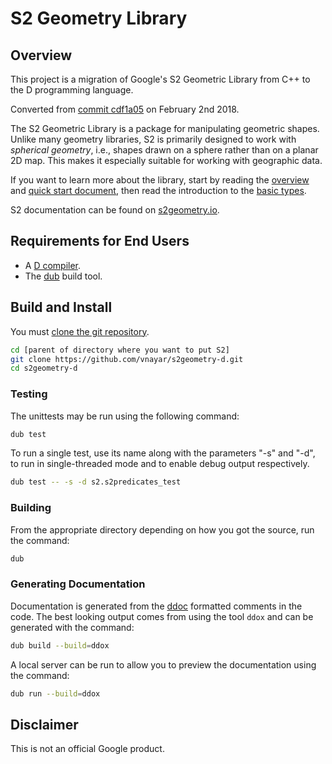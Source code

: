 # S2 Geometry Library

## Overview

This project is a migration of Google's S2 Geometric Library from C++ to the D programming language.

Converted from [commit cdf1a05](https://github.com/google/s2geometry/commit/cdf1a05acf462ad60e1110a354c86e0b606c8931) on February 2nd 2018.

The S2 Geometric Library is a package for manipulating geometric shapes. Unlike many geometry
libraries, S2 is primarily designed to work with _spherical geometry_, i.e., shapes drawn on a
sphere rather than on a planar 2D map. This makes it especially suitable for working with geographic
data.

If you want to learn more about the library, start by reading the
[overview](http://s2geometry.io/about/overview) and [quick start
document](http://s2geometry.io/devguide/cpp/quickstart), then read the
introduction to the [basic types](http://s2geometry.io/devguide/basic_types).

S2 documentation can be found on [s2geometry.io](http://s2geometry.io).

## Requirements for End Users

* A [D compiler](https://dlang.org/).
* The [dub](https://code.dlang.org/download) build tool.

## Build and Install

You must [clone the git repository](https://help.github.com/articles/cloning-a-repository/).

```sh
cd [parent of directory where you want to put S2]
git clone https://github.com/vnayar/s2geometry-d.git
cd s2geometry-d
```
### Testing

The unittests may be run using the following command:

```sh
dub test
```

To run a single test, use its name along with the parameters "-s" and "-d", to run in
single-threaded mode and to enable debug output respectively.

```sh
dub test -- -s -d s2.s2predicates_test
```

### Building

From the appropriate directory depending on how you got the source, run the command:

```sh
dub
```

### Generating Documentation

Documentation is generated from the [ddoc](https://dlang.org/spec/ddoc.html) formatted comments in
the code. The best looking output comes from using the tool `ddox` and can be generated with the
command:

```sh
dub build --build=ddox
```

A local server can be run to allow you to preview the documentation using the command:

```sh
dub run --build=ddox
```

## Disclaimer

This is not an official Google product.
